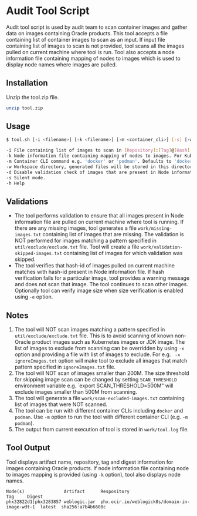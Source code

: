 # Audit Tool Script

Audit tool script is used by audit team to scan container images and gather data on images containing Oracle products. This tool accepts a file containing list of container images to scan as an input. If input file containing list of images to scan is not provided, tool scans all the images pulled on current machine where tool is run. Tool also accepts a node information file containing mapping of nodes to images which is used to display node names where images are pulled.

## Installation

Unzip the tool.zip file.

```bash
unzip tool.zip
```

## Usage

```bash
$ tool.sh [-i <filename>] [-k <filename>] [-m <container_cli>] [-s] [-w <dirname>] [-d] [-h]

-i File containing list of images to scan in [Repository]:[Tag]@[Hash] format with each image on a separate line.
-k Node information file containing mapping of nodes to images. For Kubernetes use-case, this is the output of 'kubectl get nodes -o json' command.
-m Container CLI command e.g. 'docker' or 'podman'. Defaults to 'docker'.
-w Workspace directory, generated files will be stored in this directory. Defaults to './work' dir.
-d Disable validation check of images that are present in Node information file but have not been pulled on current machine.
-s Silent mode.
-h Help
```

## Validations
- The tool performs validation to ensure that all images present in Node information file are pulled on current machine where tool is running. If there are any missing images, tool generates a file `work/missing-images.txt` containing list of images that are missing. The validation is NOT performed for images matching a pattern specified in `util/exclude/exclude.txt` file. Tool will create a file `work/validation-skipped-images.txt` containing list of images for which validation was skipped.
- The tool verifies that hash-id of images pulled on current machine matches with hash-id present in Node information file. If hash verification fails for a particular image, tool provides a warning message and does not scan that image. The tool continues to scan other images. Optionally tool can verify image size when size verification is enabled using `-e` option. 

## Notes
1. The tool will NOT scan images matching a pattern specified in `util/exclude/exclude.txt` file. This is to avoid scanning of known non-Oracle product images such as Kubernetes images or JDK image. The list of images to exclude from scanning can be overridden by using `-x` option and providing a file with list of images to exclude. For e.g. ` -x ignoreImages.txt` option will make tool to exclude all images that match pattern specified in `ignoreImages.txt` file. 
2. The tool will NOT scan of images smaller than 200M. The size threshold for skipping image scan can be changed by setting `SCAN_THRESHOLD` environment variable e.g. `export SCAN_THRESHOLD=500M" will exclude images smaller than 500M from scanning.
3. The tool will generate a file `work/scan-excluded-images.txt` containing list of images that were NOT scanned.
4. The tool can be run with different container CLIs including `docker` and `podman`. Use `-m` option to run the tool with different container CLI (e.g. `-m podman`).
5. The output from current execution of tool is stored in `work/tool.log` file.

## Tool Output
Tool displays artifact name, repository, tag and digest information for images containing Oracle products. If node information file containing node to images mapping is provided (using `-k` option), tool also displays node names.
```
Node(s)               Artifact      Respository                                    Tag     Digest
phx32822d1|phx3283857 weblogic.jar  phx.ocir.io/weblogick8s/domain-in-image-wdt-1  latest  sha256:a7b4b6608c
